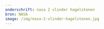 ```yaml
---
onderschrift: nasa 2 vlinder hagelstenen
bron: NASA
image: /img/nasa-2-vlinder-hagelstenen.jpg
---
```

